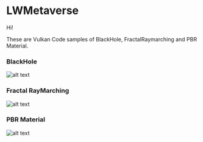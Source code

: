 # LWMetaverse

Hi!

These are Vulkan Code samples of BlackHole, FractalRaymarching and PBR Material.

### BlackHole

![alt text](./readme_resources/black-hole.gif?raw=true)

### Fractal RayMarching
![alt text](./readme_resources/fractal.jpg?raw=true)

### PBR Material
![alt text](./readme_resources/pbr.gif?raw=true)
